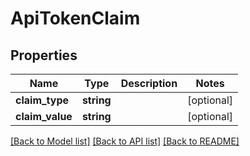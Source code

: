 # ApiTokenClaim

## Properties
Name | Type | Description | Notes
------------ | ------------- | ------------- | -------------
**claim_type** | **string** |  | [optional] 
**claim_value** | **string** |  | [optional] 

[[Back to Model list]](../README.md#documentation-for-models) [[Back to API list]](../README.md#documentation-for-api-endpoints) [[Back to README]](../README.md)


